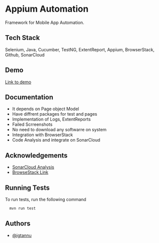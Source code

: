 
# Appium Automation

Framework for Mobile App Automation.




## Tech Stack

Selenium, Java, Cucumber, TestNG, ExtentReport, Appium, BrowserStack, Github, SonarCloud


## Demo

[Link to demo](https://app-automate.browserstack.com/builds/b54c0de01815357355965f20029b03c3f0e75666/sessions/b70c54e3a91d2a515c6c536c2a9d25ac4aec9f74?auth_token=7fee78e5859c6e23623aa0f9f020aa9aabfb5f090ff695671e150223d9362664)



## Documentation

 - It depends on Page object Model
 - Have diffrent packages for test and pages
 - Implementation of Logs, ExtentReports
 - Failed Scrreenshots
 - No need to download any softwarre on system
 - Integration with BrowserStack
 - Code Analysis and integrate on SonarCloud


## Acknowledgements

 - [SonarCloud Analysis](https://sonarcloud.io/project/overview?id=igtannu_AppiumAutomation-Latest)
 - [BrowseStack Link](https://app-automate.browserstack.com/builds/b54c0de01815357355965f20029b03c3f0e75666/sessions/c28c6eaebb2a8c3cfdb81f27ed6730f55c5886d6?auth_token=53a3426f2ff5bec6b2ac8f7a8564a21de2a4e032d7433be227d5f367d2150a1a)


## Running Tests

To run tests, run the following command

```bash
  mvn run test
```


## Authors

- [@igtannu](https://github.com/igtannu)

